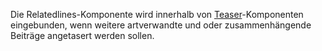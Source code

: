 Die Relatedlines-Komponente wird innerhalb von [Teaser](#teaser)-Komponenten eingebunden, wenn weitere artverwandte und oder zusammenhängende Beiträge angetasert werden sollen.